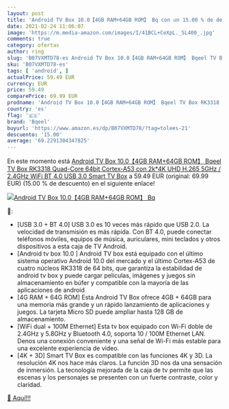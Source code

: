 ```yaml
---
layout: post
title: 'Android TV Box 10.0【4GB RAM+64GB ROM】 Bq con un 15.00 % de descuento'
date: 2021-02-24 11:06:07
image: 'https://m.media-amazon.com/images/I/41BCL+CeXpL._SL400_.jpg'
comments: true
category: ofertas
author: ring
slug: 'B07VXMTD78-es Android TV Box 10.0【4GB RAM+64GB ROM】 Bqeel TV Box RK3318...'
sku: 'B07VXMTD78-es'
tags: [ 'android', ]
actualPrice: 59.49 EUR
currency: EUR
price: 59.49
comparePrice: 69.99 EUR
prodname: 'Android TV Box 10.0【4GB RAM+64GB ROM】 Bqeel TV Box RK3318 Quad-Core 64bit Cortex-A53 con 2k*4K UHD H.265  5GHz / 2.4GHz WiFi  BT 4.0  USB 3.0 Smart TV Box'
country: 'es'
flag: '🇪🇸'
brand: 'Bqeel'
buyurl: 'https://www.amazon.es/dp/B07VXMTD78/?tag=tolees-21'
descuento: '15.00'
average: '69.2291304347825'
---
```


En este momento está [Android TV Box 10.0【4GB RAM+64GB ROM】 Bqeel TV Box RK3318 Quad-Core 64bit Cortex-A53 con 2k*4K UHD H.265  5GHz / 2.4GHz WiFi  BT 4.0  USB 3.0 Smart TV Box](https://www.amazon.es/dp/B07VXMTD78/?tag=tolees-21) a 59.49 EUR (original: 69.99 EUR) (15.00 %  de descuento) en el siguiente enlace!

[![Android TV Box 10.0【4GB RAM+64GB ROM】 Bq](https://m.media-amazon.com/images/I/41BCL+CeXpL._SL400_.jpg)](https://www.amazon.es/dp/B07VXMTD78/?tag=tolees-21)

🔎:

- [USB 3.0 + BT 4.0] USB 3.0 es 10 veces más rápido que USB 2.0. La velocidad de transmisión es más rápida. Con BT 4.0, puede conectar teléfonos móviles, equipos de música, auriculares, mini teclados y otros dispositivos a esta caja de TV Android.
- [Android tv box 10.0 ] Android TV box está equipado con el último sistema operativo Android 10.0 del mercado y el último Cortex-A53 de cuatro núcleos RK3318 de 64 bits, que garantiza la estabilidad de android tv box y puede cargar películas, imágenes y juegos sin almacenamiento en búfer y compatible con la mayoría de las aplicaciones de android
- [4G RAM + 64G ROM] Esta Android TV Box ofrece 4GB + 64GB para una memoria más grande y un rápido lanzamiento de aplicaciones y juegos. La tarjeta Micro SD puede ampliar hasta 128 GB de almacenamiento.
- [WiFi dual + 100M Ethernet] Esta tv box equipado con Wi-Fi doble de 2.4GHz y 5.8GHz y Bluetooth 4.0, soporta 10 / 100M Ethernet LAN. Denos una conexión conveniente y una señal de Wi-Fi más estable para una excelente experiencia de video.
- [4K + 3D] Smart TV Box es compatible con las funciones 4K y 3D. La resolución 4K nos hace más claros. La función 3D nos da una sensación de inmersión. La tecnología mejorada de la caja de tv permite que las escenas y los personajes se presenten con un fuerte contraste, color y claridad.

[🛒 Aquí!!!](https://www.amazon.es/dp/B07VXMTD78/?tag=tolees-21)
